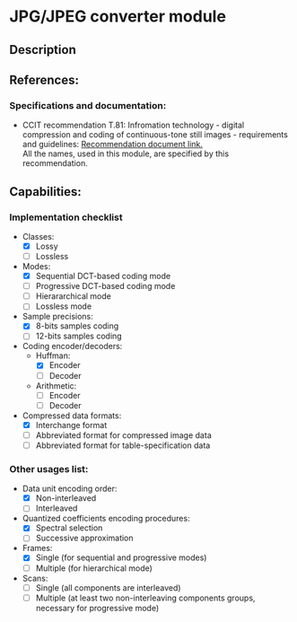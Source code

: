 # JPG/JPEG converter module 
## Description

## References: 
### Specifications and documentation:
- CCIT recommendation T.81: Infromation technology - digital compression and coding of 
continuous-tone still images - requirements and guidelines: [Recommendation document link.](https://www.w3.org/Graphics/JPEG/itu-t81.pdf)\
All the names, used in this module, are specified by this recommendation.

## Capabilities: 
### Implementation checklist
- Classes: 
  - [x] Lossy
  - [ ] Lossless
- Modes: 
  - [x] Sequential DCT-based coding mode
  - [ ] Progressive DCT-based coding mode
  - [ ] Hierararchical mode
  - [ ] Lossless mode
- Sample precisions: 
  - [x] 8-bits samples coding
  - [ ] 12-bits samples coding
- Coding encoder/decoders:
  - Huffman:
    - [x] Encoder 
    - [ ] Decoder
  - Arithmetic: 
    - [ ] Encoder
    - [ ] Decoder  
- Compressed data formats:
  - [x] Interchange format
  - [ ] Abbreviated format for compressed image data
  - [ ] Abbreviated format for table-specification data   
  
### Other usages list:
- Data unit encoding order:
  - [x] Non-interleaved 
  - [ ] Interleaved 
- Quantized coefficients encoding procedures:
  - [x] Spectral selection
  - [ ] Successive approximation
- Frames: 
  - [x] Single (for sequential and progressive modes)
  - [ ] Multiple (for hierarchical mode)  
- Scans: 
  - [ ] Single (all components are interleaved) 
  - [ ] Multiple (at least two non-interleaving components groups, necessary for progressive mode)
